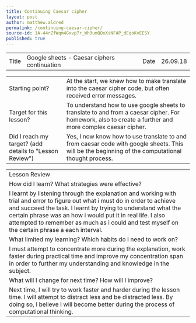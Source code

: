 ```yaml
---
title: Continuing Caesar cipher
layout: post
author: matthew.aldred
permalink: /continuing-caesar-cipher/
source-id: 1A-44rZfWqm4Gxvp7r_Wh3umQQxXsNFAP_dEqoKvEESY
published: true
---
```

<table>
  <tr>
    <td>Title</td>
    <td>Google sheets - Caesar ciphers continuation</td>
    <td>Date</td>
    <td>26.09.18</td>
  </tr>
</table>


<table>
  <tr>
    <td>Starting point?</td>
    <td>At the start, we knew how to make translate into the caesar cipher code, but often received error messages.</td>
  </tr>
  <tr>
    <td>Target for this lesson?</td>
    <td>To understand how to use google sheets to translate to and from a caesar cipher. For homework, also to create a further and more complex caesar cipher.</td>
  </tr>
  <tr>
    <td>Did I reach my target?
(add details to "Lesson Review")</td>
    <td>Yes, I now know how to use translate to and from caesar code with google sheets. This will be the beginning of the computational thought process.</td>
  </tr>
</table>


<table>
  <tr>
    <td>Lesson Review</td>
  </tr>
  <tr>
    <td>How did I learn? What strategies were effective?</td>
  </tr>
  <tr>
    <td>I learnt by listening through the explanation and working with trial and error to figure out what i must do in order to achieve and succeed the task. I learnt by trying to understand what the certain phrase was an how i would put it in real life. I also attempted to remember as much as i could and test myself on the certain phrase a each interval.</td>
  </tr>
  <tr>
    <td>What limited my learning? Which habits do I need to work on?</td>
  </tr>
  <tr>
    <td>I must attempt to concentrate more during the explanation, work faster during practical time and improve my concentration span in order to further my understanding and knowledge in the subject.</td>
  </tr>
  <tr>
    <td>What will I change for next time? How will I improve?</td>
  </tr>
  <tr>
    <td> Next time, I will try to work faster and harder during the lesson time. I will attempt to distract less and be distracted less. By doing so, I believe I will become better during the process of computational thinking.</td>
  </tr>
</table>


